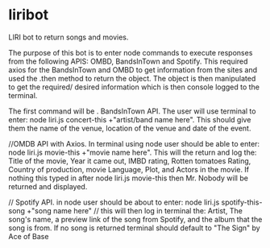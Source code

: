 # liribot
LIRI bot to return songs and movies.

The purpose of this bot is to enter node commands to execute responses from the following APIS: OMBD, BandsInTown and Spotify. This required axios for the BandsInTown and OMBD to get information from the sites and used the .then method to return the object. The object is then manipulated to get the required/ desired information which is then console logged to the terminal.

The first command will be <concert-this>. BandsInTown API. The user will use terminal to enter: node liri.js concert-this +"artist/band name here". This should give them the name of the venue, location of the venue and date of the event.  

//OMDB API with Axios. In terminal using node user should be able to enter: node liri.js movie-this +"movie name here". This will the return and log the: Title of the movie, Year it came out, IMBD rating, Rotten tomatoes Rating, Country of production, movie Language, Plot, and Actors in the movie. If nothing this typed in after node liri.js movie-this then Mr. Nobody will be returned and displayed. 


// Spotify API. in node user should be about to enter: node liri.js spotify-this-song +"song name here"
// this will then log in terminal the: Artist, The song's name, a preview link of the song from Spotify, and the album that the song is from. If no song is returned terminal should  default to "The Sign" by Ace of Base